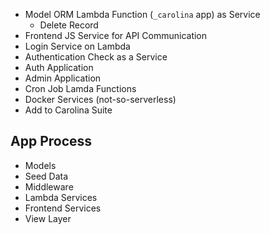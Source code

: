 
* Model ORM Lambda Function (`_carolina` app) as Service
  * Delete Record
* Frontend JS Service for API Communication
* Login Service on Lambda
* Authentication Check as a Service
* Auth Application
* Admin Application
* Cron Job Lamda Functions
* Docker Services (not-so-serverless)
* Add to Carolina Suite

## App Process #

* Models
* Seed Data
* Middleware
* Lambda Services
* Frontend Services
* View Layer

